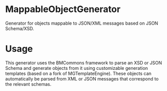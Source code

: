 # MappableObjectGenerator
Generator for objects mappable to JSON/XML messages based on JSON Schema/XSD.

# Usage
This generator uses the BMCommons framework to parse an XSD or JSON Schema and generate objects from it using customizable generation templates (based on a fork of MGTemplateEngine). These objects can automatically be parsed from XML or JSON messages that correspond to the relevant schemas.